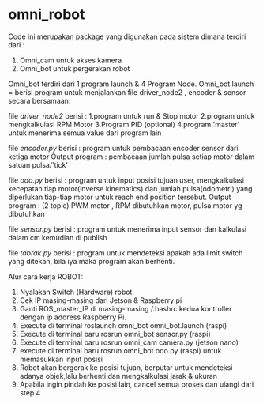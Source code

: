 # omni_robot
Code ini merupakan package yang digunakan pada sistem
dimana terdiri dari :
1. Omni_cam untuk akses kamera
2. Omni_bot untuk pergerakan robot

Omni_bot terdiri dari 1 program launch & 4 Program Node.
Omni_bot.launch = berisi program untuk menjalankan file driver_node2 , encoder & sensor secara bersamaan.

file *driver_node2* berisi :
1.program untuk run & Stop motor
2.program untuk mengkalkulasi RPM Motor
3.Program PID (optional)
4.program 'master' untuk menerima semua value dari program lain

file *encoder.py* berisi :
  program untuk pembacaan encoder sensor dari ketiga motor
  Output program : pembacaan jumlah pulsa setiap motor dalam satuan pulsa/'tick'
    
file *odo.py* berisi :
  program untuk input posisi tujuan user, mengkalkulasi kecepatan tiap motor(inverse kinematics) dan jumlah pulsa(odometri) yang diperlukan
  tiap-tiap motor untuk reach end position tersebut.
  Output program : (2 topic) PWM motor , RPM dibutuhkan motor, pulsa motor yg dibutuhkan

file *sensor.py* berisi :
  program untuk menerima input sensor dan kalkulasi dalam cm kemudian di publish

file *tabrak.py* berisi :
  program untuk mendeteksi apakah ada limit switch yang ditekan, bila iya maka program akan berhenti.
  
Alur cara kerja ROBOT:

1. Nyalakan Switch (Hardware) robot
2. Cek IP masing-masing dari Jetson & Raspberry pi
3. Ganti ROS_master_IP di masing-masing /.bashrc kedua kontroller dengan ip address Raspberry Pi.
4. Execute di terminal roslaunch omni_bot omni_bot.launch (raspi)
5. Execute di terminal baru rosrun omni_bot sensor.py (raspi)
6. Execute di terminal baru rosrun omni_cam camera.py (jetson nano)
7. execute di terminal baru rosrun omni_bot odo.py (raspi) untuk memasukkan input posisi
8. Robot akan bergerak ke posisi tujuan, berputar untuk mendeteksi adanya objek,lalu berhenti dan mengkalkulasi jarak & ukuran
9. Apabila ingin pindah ke posisi lain, cancel semua proses dan ulangi dari step 4
